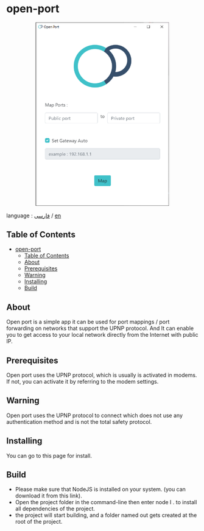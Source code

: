 # open-port

<p align="center">
  <img width="350"  src="./screenshot/OP.png">
</p>

language : [فارسی](/README.FA.MD) / [en](/README.MD)

## Table of Contents
- [open-port](#open-port)
  - [Table of Contents](#table-of-contents)
  - [About ](#about)
  - [Prerequisites](#prerequisites)
  - [Warning](#warning)
  - [Installing](#installing)
  - [Build](#build)

## About <a name = "about"></a>
Open port is a simple app it can be used for port mappings / port forwarding on networks that support the UPNP protocol. And It can enable you to get access to your local network directly from the Internet with public IP.

## Prerequisites
Open port uses the UPNP protocol, which is usually is activated in modems. If not, you can activate it by referring to the modem settings.

## Warning
Open port uses the UPNP protocol to connect which does not use any authentication method and is not the total safety protocol.

## Installing
You can go to this page for install.

## Build
- Please make sure that NodeJS is installed on your system. (you can download it from this link).
- Open the project folder in the command-line then enter node I .  to install all dependencies of the project.
- the project will start building, and a folder named out gets created at the root of the project.


